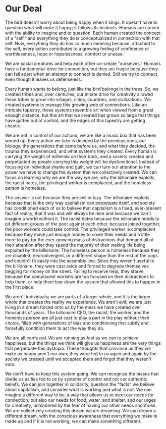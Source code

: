 # Our Deal

The bird doesn't worry about being happy when it sings. It doesn't have to question what will make it happy; it follows its instincts. Humans are cursed with the ability to imagine and to question. Each human created the concept of a "self," and everything they do is conceptualized in connection with that self. Now, everything they do has so much meaning because, attached to the self, every action contributes to a growing feeling of confidence or worthlessness, hope or hopelessness, comfort or unease.

We are social creatures and help each other co-create "ourselves." Humans have a fundamental drive for connection, but they are fragile because they can fall apart when an attempt to connect is denied. Still we try to connect, even though it leaves us defenseless.

Every human wants to belong, just like the bird belongs in the trees. So, we created tribes and, over centuries, our innate drive for creativity allowed these tribes to grow into villages, cities, countries, and civilizations. We created systems to manage this growing web of connections. Like an intricate tapestry, these systems resemble art when viewed from a great enough distance, but this art that we created has grown so large that things have gotten out of control, and the edges of this tapestry are getting chaotic.

We are not in control of our actions; we are like a music box that has been wound up. Every action we take is decided by the previous ones, our biology, the generations that came before us, and what they decided, the trauma they experienced, and what systems they created. Every human is carrying the weight of millennia on their back, and a society created and perpetuated by people carrying this weight will be dysfunctional. Instead of focusing on individual shame and guilt, we can turn our attention to the power we have to change the system that we collectively created. We can focus on learning why we are the way we are, why the billionaire exploits, the racist hates, the privileged worker is complacent, and the homeless person is homeless.

The answer is not because they are evil or lazy. The billionaire exploits because that is the only way capitalism can perpetuate itself, and society has conditioned each of us to believe that capitalism is a fixed, ever-present fact of reality, that it was and will always be here and because we can't imagine a world without it. The racist hates because the billionaire needs to pit different groups of the poor against each other, because joined together, the poor workers could take control. The privileged worker is complacent because they make just enough money to cover their needs and a little more to pay for the ever-growing mass of distractions that demand all of their attention after they spend the majority of their waking life being exploited by the billionaire. The homeless person is homeless because they are disabled, neurodivergent, or a different shape than the rest of the cogs and couldn't fit easily into the assembly line. Since they weren't useful to the billionaire, they were cast aside and forced to degrade themselves begging for money on the street. Failing to receive help, they starve because the complacent workers are too focused on their distractions to help them, or help them tear down the system that allowed this to happen in the first place.

We aren't individuals; we are parts of a larger whole, and it is the larger whole that creates the reality we experience. We aren't evil; we are just living in a dream forced onto us by the mess we have created over thousands of years. The billionaire CEO, the racist, the worker, and the homeless person are all just cast to play a part in the play without their choice, filled with generations of bias and conditioning that subtly and forcefully condition them to act the way they do.

We are all confused. We are running as fast as we can to achieve happiness, but the things we think will give us happiness are the very things that perpetuate this dystopia. These thoughts that convince us they will make us happy aren't our own; they were fed to us again and again by the society we created until we accepted them and forgot that they weren't ours.

We don't have to keep this system going. We can recognize the biases that divide us as lies fed to us by systems of control and not our authentic beliefs. We can join together in solidarity, question the "facts" we believe about capitalism, and consider what is working and what is not. We can imagine a different way to be, a way that allows us to meet our needs for connection, but also our needs for food, water, and shelter, and our urges for creativity, unhindered by the fear of having our other needs sacrificed. We are collectively creating this dream we are dreaming. We can dream a different dream, with the conscious awareness that everything we make is made up and if it is not working, we can make something different.
